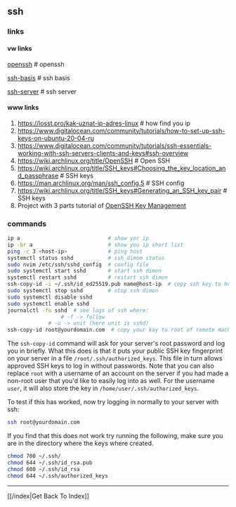 ## ssh

### links

#### vw links

[openssh](openssh.md)  # openssh

[ssh-basis](ssh-basis.md)  # ssh basis

[ssh-server](ssh-server.md)  # ssh server

#### www links

1. https://losst.pro/kak-uznat-ip-adres-linux  # how find you ip
2. https://www.digitalocean.com/community/tutorials/how-to-set-up-ssh-keys-on-ubuntu-20-04-ru
3. https://www.digitalocean.com/community/tutorials/ssh-essentials-working-with-ssh-servers-clients-and-keys#ssh-overview
4. https://wiki.archlinux.org/title/OpenSSH  # Open SSH
5. https://wiki.archlinux.org/title/SSH_keys#Choosing_the_key_location_and_passphrase  # SSH keys
6. https://man.archlinux.org/man/ssh_config.5  # SSH config
7. https://wiki.archlinux.org/title/SSH_keys#Generating_an_SSH_key_pair  # SSH keys
8. Project with 3 parts tutorial of [OpenSSH Key Management][001]

### commands

```sh
ip a                            # show yor ip
ip -br a                        # show you ip short list
ping -c 3 <host-ip>             # ping host
systemctl status sshd           # ssh dimom status
sudo nvim /etc/ssh/sshd_config  # config file
sudo systemctl start sshd       # start ssh dimon
systemctl restart sshd          # restart ssh dimon
ssh-copy-id -i ~/.ssh/id_ed25519.pub name@host-ip  # copy ssh key to host
sudo systemctl stop sshd        # stop ssh dimon
sudo systemctl disable sshd
sudo systemctl enable sshd
journalctl -fu sshd  # see logs of ssh where:
	             # -f -> follow
		     # -u -> unit (here unit is sshd)
ssh-copy-id root@yourdomain.com  # copy your kay to root of remote machine
```

The `ssh-copy-id` command will ask for your server's root password and log you in briefly. What this does is that it puts your public SSH key fingerprint on your server in a file `/root/.ssh/authorized_keys`. This file in turn allows approved SSH keys to log in without passwords.
Note that you can also replace `root` with a username of an account on the server if you had made a non-root user that you'd like to easily log into as well. For the username `user`, it will also store the key in `/home/user/.ssh/authorized_keys`.

To test if this has worked, now try logging in normally to your server with ssh:
```sh
ssh root@yourdomain.com
```

If you find that this does not work try running the following, make sure you are in the directory where the keys where created.
```sh
chmod 700 ~/.ssh/
chmod 644 ~/.ssh/id_rsa.pub
chmod 600 ~/.ssh/id_rsa
chmod 644 ~/.ssh/authorized_keys
```

[001]: https://www.funtoo.org/Funtoo:Keychain "Funtoo Keychain Project"

---

[[/index|Get Back To Index]]
